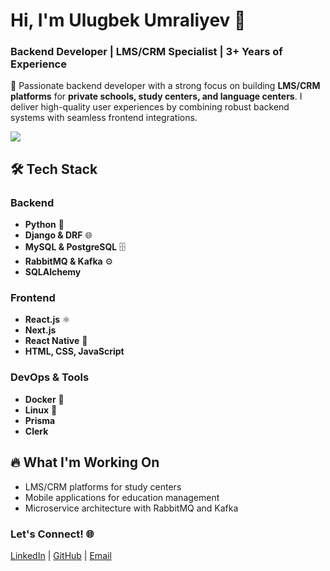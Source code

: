 # Hi, I'm Ulugbek Umraliyev 👋

### Backend Developer | LMS/CRM Specialist | 3+ Years of Experience

🚀 Passionate backend developer with a strong focus on building **LMS/CRM platforms** for **private schools, study centers, and language centers**. I deliver high-quality user experiences by combining robust backend systems with seamless frontend integrations.

![](https://github-readme-stats.vercel.app/api?username=ulugbek101&theme=radical&hide_border=false&include_all_commits=true&count_private=true)<br/>

## 🛠️ Tech Stack
### Backend
- **Python** 🐍
- **Django & DRF** 🌐
- **MySQL & PostgreSQL** 🗄️
- **RabbitMQ & Kafka** ⚙️
- **SQLAlchemy**

### Frontend
- **React.js** ⚛️
- **Next.js**
- **React Native** 📱
- **HTML, CSS, JavaScript**

### DevOps & Tools
- **Docker** 🐳
- **Linux** 🐧
- **Prisma**
- **Clerk**

## 🔥 What I'm Working On
- LMS/CRM platforms for study centers
- Mobile applications for education management
- Microservice architecture with RabbitMQ and Kafka

### Let's Connect! 🌐
[LinkedIn](https://www.linkedin.com/in/thedevu101) | [GitHub](https://github.com/ulugbek101) | [Email](mailto:thedevu101@gmail.com)

